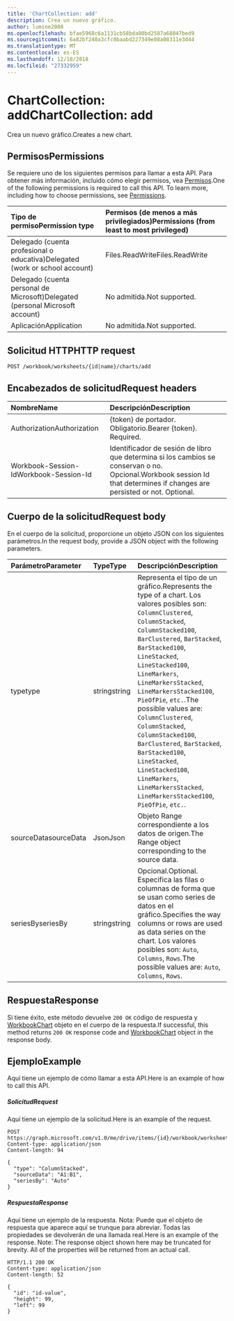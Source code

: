 ```yaml
---
title: 'ChartCollection: add'
description: Crea un nuevo gráfico.
author: lumine2008
ms.openlocfilehash: bfae5968c6a1131cb58bda80bd2587a68047bed9
ms.sourcegitcommit: 6a82bf240a3cfc0baabd227349e08a08311e3d44
ms.translationtype: MT
ms.contentlocale: es-ES
ms.lasthandoff: 12/18/2018
ms.locfileid: "27332959"
---
```

# <a name="chartcollection-add"></a><span data-ttu-id="5b4c3-103">ChartCollection: add</span><span class="sxs-lookup"><span data-stu-id="5b4c3-103">ChartCollection: add</span></span>

<span data-ttu-id="5b4c3-104">Crea un nuevo gráfico.</span><span class="sxs-lookup"><span data-stu-id="5b4c3-104">Creates a new chart.</span></span>
## <a name="permissions"></a><span data-ttu-id="5b4c3-105">Permisos</span><span class="sxs-lookup"><span data-stu-id="5b4c3-105">Permissions</span></span>
<span data-ttu-id="5b4c3-p101">Se requiere uno de los siguientes permisos para llamar a esta API. Para obtener más información, incluido cómo elegir permisos, vea [Permisos](/graph/permissions-reference).</span><span class="sxs-lookup"><span data-stu-id="5b4c3-p101">One of the following permissions is required to call this API. To learn more, including how to choose permissions, see [Permissions](/graph/permissions-reference).</span></span>

|<span data-ttu-id="5b4c3-108">Tipo de permiso</span><span class="sxs-lookup"><span data-stu-id="5b4c3-108">Permission type</span></span>      | <span data-ttu-id="5b4c3-109">Permisos (de menos a más privilegiados)</span><span class="sxs-lookup"><span data-stu-id="5b4c3-109">Permissions (from least to most privileged)</span></span>              |
|:--------------------|:---------------------------------------------------------|
|<span data-ttu-id="5b4c3-110">Delegado (cuenta profesional o educativa)</span><span class="sxs-lookup"><span data-stu-id="5b4c3-110">Delegated (work or school account)</span></span> | <span data-ttu-id="5b4c3-111">Files.ReadWrite</span><span class="sxs-lookup"><span data-stu-id="5b4c3-111">Files.ReadWrite</span></span>    |
|<span data-ttu-id="5b4c3-112">Delegado (cuenta personal de Microsoft)</span><span class="sxs-lookup"><span data-stu-id="5b4c3-112">Delegated (personal Microsoft account)</span></span> | <span data-ttu-id="5b4c3-113">No admitida.</span><span class="sxs-lookup"><span data-stu-id="5b4c3-113">Not supported.</span></span>    |
|<span data-ttu-id="5b4c3-114">Aplicación</span><span class="sxs-lookup"><span data-stu-id="5b4c3-114">Application</span></span> | <span data-ttu-id="5b4c3-115">No admitida.</span><span class="sxs-lookup"><span data-stu-id="5b4c3-115">Not supported.</span></span> |

## <a name="http-request"></a><span data-ttu-id="5b4c3-116">Solicitud HTTP</span><span class="sxs-lookup"><span data-stu-id="5b4c3-116">HTTP request</span></span>
<!-- { "blockType": "ignored" } -->
```http
POST /workbook/worksheets/{id|name}/charts/add

```
## <a name="request-headers"></a><span data-ttu-id="5b4c3-117">Encabezados de solicitud</span><span class="sxs-lookup"><span data-stu-id="5b4c3-117">Request headers</span></span>
| <span data-ttu-id="5b4c3-118">Nombre</span><span class="sxs-lookup"><span data-stu-id="5b4c3-118">Name</span></span>       | <span data-ttu-id="5b4c3-119">Descripción</span><span class="sxs-lookup"><span data-stu-id="5b4c3-119">Description</span></span>|
|:---------------|:----------|
| <span data-ttu-id="5b4c3-120">Authorization</span><span class="sxs-lookup"><span data-stu-id="5b4c3-120">Authorization</span></span>  | <span data-ttu-id="5b4c3-p102">{token} de portador. Obligatorio.</span><span class="sxs-lookup"><span data-stu-id="5b4c3-p102">Bearer {token}. Required.</span></span> |
| <span data-ttu-id="5b4c3-123">Workbook-Session-Id</span><span class="sxs-lookup"><span data-stu-id="5b4c3-123">Workbook-Session-Id</span></span>  | <span data-ttu-id="5b4c3-p103">Identificador de sesión de libro que determina si los cambios se conservan o no. Opcional.</span><span class="sxs-lookup"><span data-stu-id="5b4c3-p103">Workbook session Id that determines if changes are persisted or not. Optional.</span></span>|

## <a name="request-body"></a><span data-ttu-id="5b4c3-126">Cuerpo de la solicitud</span><span class="sxs-lookup"><span data-stu-id="5b4c3-126">Request body</span></span>
<span data-ttu-id="5b4c3-127">En el cuerpo de la solicitud, proporcione un objeto JSON con los siguientes parámetros.</span><span class="sxs-lookup"><span data-stu-id="5b4c3-127">In the request body, provide a JSON object with the following parameters.</span></span>

| <span data-ttu-id="5b4c3-128">Parámetro</span><span class="sxs-lookup"><span data-stu-id="5b4c3-128">Parameter</span></span>    | <span data-ttu-id="5b4c3-129">Type</span><span class="sxs-lookup"><span data-stu-id="5b4c3-129">Type</span></span>   |<span data-ttu-id="5b4c3-130">Descripción</span><span class="sxs-lookup"><span data-stu-id="5b4c3-130">Description</span></span>|
|:---------------|:--------|:----------|
|<span data-ttu-id="5b4c3-131">type</span><span class="sxs-lookup"><span data-stu-id="5b4c3-131">type</span></span>|<span data-ttu-id="5b4c3-132">string</span><span class="sxs-lookup"><span data-stu-id="5b4c3-132">string</span></span>|<span data-ttu-id="5b4c3-133">Representa el tipo de un gráfico.</span><span class="sxs-lookup"><span data-stu-id="5b4c3-133">Represents the type of a chart.</span></span>  <span data-ttu-id="5b4c3-134">Los valores posibles son: `ColumnClustered`, `ColumnStacked`, `ColumnStacked100`, `BarClustered`, `BarStacked`, `BarStacked100`, `LineStacked`, `LineStacked100`, `LineMarkers`, `LineMarkersStacked`, `LineMarkersStacked100`, `PieOfPie`, `etc.`.</span><span class="sxs-lookup"><span data-stu-id="5b4c3-134">The possible values are: `ColumnClustered`, `ColumnStacked`, `ColumnStacked100`, `BarClustered`, `BarStacked`, `BarStacked100`, `LineStacked`, `LineStacked100`, `LineMarkers`, `LineMarkersStacked`, `LineMarkersStacked100`, `PieOfPie`, `etc.`.</span></span>|
|<span data-ttu-id="5b4c3-135">sourceData</span><span class="sxs-lookup"><span data-stu-id="5b4c3-135">sourceData</span></span>|<span data-ttu-id="5b4c3-136">Json</span><span class="sxs-lookup"><span data-stu-id="5b4c3-136">Json</span></span>|<span data-ttu-id="5b4c3-137">Objeto Range correspondiente a los datos de origen.</span><span class="sxs-lookup"><span data-stu-id="5b4c3-137">The Range object corresponding to the source data.</span></span>|
|<span data-ttu-id="5b4c3-138">seriesBy</span><span class="sxs-lookup"><span data-stu-id="5b4c3-138">seriesBy</span></span>|<span data-ttu-id="5b4c3-139">string</span><span class="sxs-lookup"><span data-stu-id="5b4c3-139">string</span></span>|<span data-ttu-id="5b4c3-140">Opcional.</span><span class="sxs-lookup"><span data-stu-id="5b4c3-140">Optional.</span></span> <span data-ttu-id="5b4c3-141">Especifica las filas o columnas de forma que se usan como series de datos en el gráfico.</span><span class="sxs-lookup"><span data-stu-id="5b4c3-141">Specifies the way columns or rows are used as data series on the chart.</span></span>  <span data-ttu-id="5b4c3-142">Los valores posibles son: `Auto`, `Columns`, `Rows`.</span><span class="sxs-lookup"><span data-stu-id="5b4c3-142">The possible values are: `Auto`, `Columns`, `Rows`.</span></span>|

## <a name="response"></a><span data-ttu-id="5b4c3-143">Respuesta</span><span class="sxs-lookup"><span data-stu-id="5b4c3-143">Response</span></span>

<span data-ttu-id="5b4c3-144">Si tiene éxito, este método devuelve `200 OK` código de respuesta y [WorkbookChart](../resources/chart.md) objeto en el cuerpo de la respuesta.</span><span class="sxs-lookup"><span data-stu-id="5b4c3-144">If successful, this method returns `200 OK` response code and [WorkbookChart](../resources/chart.md) object in the response body.</span></span>

## <a name="example"></a><span data-ttu-id="5b4c3-145">Ejemplo</span><span class="sxs-lookup"><span data-stu-id="5b4c3-145">Example</span></span>
<span data-ttu-id="5b4c3-146">Aquí tiene un ejemplo de cómo llamar a esta API.</span><span class="sxs-lookup"><span data-stu-id="5b4c3-146">Here is an example of how to call this API.</span></span>
##### <a name="request"></a><span data-ttu-id="5b4c3-147">Solicitud</span><span class="sxs-lookup"><span data-stu-id="5b4c3-147">Request</span></span>
<span data-ttu-id="5b4c3-148">Aquí tiene un ejemplo de la solicitud.</span><span class="sxs-lookup"><span data-stu-id="5b4c3-148">Here is an example of the request.</span></span>
<!-- {
  "blockType": "request",
  "name": "chartcollection_add"
}-->
```http
POST https://graph.microsoft.com/v1.0/me/drive/items/{id}/workbook/worksheets/{id|name}/charts/add
Content-type: application/json
Content-length: 94

{
  "type": "ColumnStacked",
  "sourceData": "A1:B1",
  "seriesBy": "Auto"
}
```

##### <a name="response"></a><span data-ttu-id="5b4c3-149">Respuesta</span><span class="sxs-lookup"><span data-stu-id="5b4c3-149">Response</span></span>
<span data-ttu-id="5b4c3-p106">Aquí tiene un ejemplo de la respuesta. Nota: Puede que el objeto de respuesta que aparece aquí se trunque para abreviar. Todas las propiedades se devolverán de una llamada real.</span><span class="sxs-lookup"><span data-stu-id="5b4c3-p106">Here is an example of the response. Note: The response object shown here may be truncated for brevity. All of the properties will be returned from an actual call.</span></span>
<!-- {
  "blockType": "response",
  "truncated": true,
  "@odata.type": "microsoft.graph.workbookChart"
} -->
```http
HTTP/1.1 200 OK
Content-type: application/json
Content-length: 52

{
  "id": "id-value",
  "height": 99,
  "left": 99
}
```

<!-- uuid: 8fcb5dbc-d5aa-4681-8e31-b001d5168d79
2015-10-25 14:57:30 UTC -->
<!-- {
  "type": "#page.annotation",
  "description": "ChartCollection: add",
  "keywords": "",
  "section": "documentation",
  "tocPath": ""
}-->
